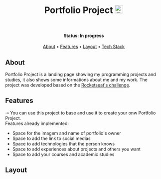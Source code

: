 <h1 align="center">
  Portfolio Project
  <img alt="Portfolio" src="assets/favicon.ico" width="26px">
</h1>

<br>

<h4 align="center"> 
	 Status: In progress
</h4>

<p align="center">
 <a href="#about">About</a> •
 <a href="#features">Features</a> •
 <a href="#layout">Layout</a> • 
<!--  <a href="#how-it-works">How it works</a> •  -->
 <a href="#tech-stack">Tech Stack</a>  
</p>


<h2>About</h2>
<p>
  Portfolio Project is a landing page showing my programming projects and studies, it also shows some informations about me and my work. The project was developed based   on the <a href="https://app.rocketseat.com.br/discover/challenges/portfolio">Rocketseat's challenge</a>.
</p>

<h2>Features</h2>
<p>
➝ You can use this project to base and use it to create your onw Portfolio Project. <br>
Features already implemented:
 
- Space for the imagem and name of portfolio's owner
- Space to add the link to social medias
- Space to add technologies that the person knows 
- Space to add experiences about projects and others you want
- Space to add your courses and academic studies

</p>

<h2>Layout</h2>
<p>

</p>
